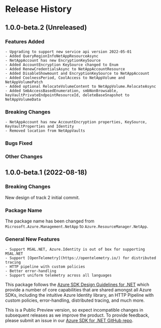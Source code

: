 # Release History

## 1.0.0-beta.2 (Unreleased)

### Features Added
    - Upgrading to support new service api version 2022-05-01
    - Added QueryRegionInfoNetAppResourceAsync
    - NetAppAccount has new EncryptionKeySource    
    - Added AccountEncryption KeySource changed to Enum
    - Added RenewCredentialsAsync to NetAppAccountResource
    - Added DisableShowmount and EncryptionKeySource to NetAppAccount
    - Added CoolnessPeriod, CoolAccess to NetAppVolume and NetAppVolumePatch
    - Added optional RelocateVolumeContent to NetAppVolume.RelocateAsync
    - Added SmbAccessBasedEnumeration, smbNonBrowsable, keyVaultPrivateEndpointResourceId, deleteBaseSnapshot to NetAppVolumeData

### Breaking Changes
    - NetAppAccount has new AccountEncryption properties, KeySource, KeyVaultProperties and Identity
    - Removed location from NetAppVaults
### Bugs Fixed

### Other Changes

## 1.0.0-beta.1 (2022-08-18)

### Breaking Changes

New design of track 2 initial commit.

### Package Name

The package name has been changed from `Microsoft.Azure.Management.NetApp` to `Azure.ResourceManager.NetApp`.

### General New Features

    - Support MSAL.NET, Azure.Identity is out of box for supporting MSAL.NET
    - Support [OpenTelemetry](https://opentelemetry.io/) for distributed tracing
    - HTTP pipeline with custom policies
    - Better error-handling
    - Support uniform telemetry across all languages

This package follows the [Azure SDK Design Guidelines for .NET](https://azure.github.io/azure-sdk/dotnet_introduction.html) which provide a number of core capabilities that are shared amongst all Azure SDKs, including the intuitive Azure Identity library, an HTTP Pipeline with custom policies, error-handling, distributed tracing, and much more.

This is a Public Preview version, so expect incompatible changes in subsequent releases as we improve the product. To provide feedback, please submit an issue in our [Azure SDK for .NET GitHub repo](https://github.com/Azure/azure-sdk-for-net/issues).
